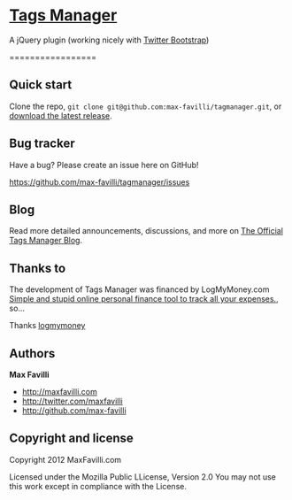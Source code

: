 [Tags Manager](http://welldonethings.com/tags/manager)
==========

A jQuery plugin (working nicely with [Twitter Bootstrap](http://twitter.github.com/bootstrap))

=================


Quick start
-----------

Clone the repo, `git clone git@github.com:max-favilli/tagmanager.git`, or [download the latest release](https://github.com/max-favilli/tagmanager/zipball/master).


Bug tracker
-----------

Have a bug? Please create an issue here on GitHub!

https://github.com/max-favilli/tagmanager/issues


Blog
----

Read more detailed announcements, discussions, and more on [The Official Tags Manager Blog](http://welldonethings.com/tags/manager).


Thanks to
------------

The development of Tags Manager was financed by LogMyMoney.com [Simple and stupid online personal finance tool to track all your expenses.](https:logmymoney.com), so...

Thanks [logmymoney](https:logmymoney.com)


Authors
-------

**Max Favilli**

+ http://maxfavilli.com
+ http://twitter.com/maxfavilli
+ http://github.com/max-favilli


Copyright and license
---------------------

Copyright 2012 MaxFavilli.com

Licensed under the Mozilla Public LLicense, Version 2.0
You may not use this work except in compliance with the License.
